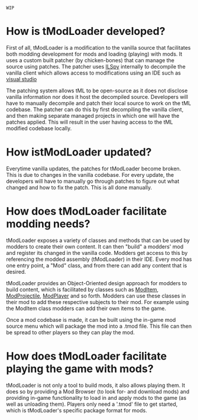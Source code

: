 `WIP`

# How is tModLoader developed?
First of all, tModLoader is a modification to the vanilla source that facilitates both modding development for mods and loading (playing) with mods. It uses a custom built patcher (by chicken-bones) that can manage the source using patches. The patcher uses [ILSpy](https://github.com/icsharpcode/ILSpy) internally to decompile the vanilla client which allows access to modifications using an IDE such as [visual studio](https://visualstudio.microsoft.com/)

The patching system allows tML to be open-source as it does not disclose vanilla information nor does it host the decompiled source. Developers will have to manually decompile and patch their local source to work on the tML codebase. The patcher can do this by first decompiling the vanilla client, and then making separate managed projects in which one will have the patches applied. This will result in the user having access to the tML modified codebase locally.

# How istModLoader updated?
Everytime vanilla updates, the patches for tModLoader become broken. This is due to changes in the vanilla codebase. For every update, the developers will have to manually go through patches to figure out what changed and how to fix the patch. This is all done manually.

# How does tModLoader facilitate modding needs?
tModLoader exposes a variety of classes and methods that can be used by modders to create their own content. It can then "build" a modders' mod and register its changed in the vanilla code. Modders get access to this by referencing the modded assembly (tModLoader) in their IDE. Every mod has one entry point, a "Mod" class, and from there can add any content that is desired.

tModLoader provides an Object-Oriented design approach for modders to build content, which is facilitated by classes such as [ModItem](https://github.com/blushiemagic/tModLoader/blob/master/patches/tModLoader/Terraria.ModLoader/ModItem.cs), [ModProjectile](https://github.com/blushiemagic/tModLoader/blob/master/patches/tModLoader/Terraria.ModLoader/ModProjectile.cs), [ModPlayer](https://github.com/blushiemagic/tModLoader/blob/master/patches/tModLoader/Terraria.ModLoader/ModPlayer.cs) and so forth. Modders can use these classes in their mod to add these respective subjects to their mod. For example using the ModItem class modders can add their own items to the game.

Once a mod codebase is made, it can be built using the in-game mod source menu which will package the mod into a .tmod file. This file can then be spread to other players so they can play the mod.

# How does tModLoader facilitate playing the game with mods?
tModLoader is not only a tool to build mods, it also allows playing them. It does so by providing a Mod Browser (to look for- and download mods) and providing in-game functionality to load in and apply mods to the game (as well as unloading them). Players only need a '.tmod' file to get started, which is tModLoader's specific package format for mods.